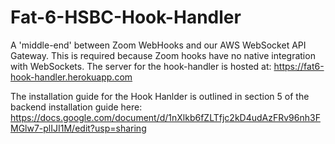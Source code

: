 # Fat-6-HSBC-Hook-Handler
A 'middle-end' between Zoom WebHooks and our AWS WebSocket API Gateway. This is required because Zoom hooks have no native integration with WebSockets. The server for the hook-handler is hosted at: https://fat6-hook-handler.herokuapp.com

The installation guide for the Hook Hanlder is outlined in section 5 of the backend installation guide here: https://docs.google.com/document/d/1nXlkb6fZLTfjc2kD4udAzFRv96nh3FMGlw7-plIJI1M/edit?usp=sharing
